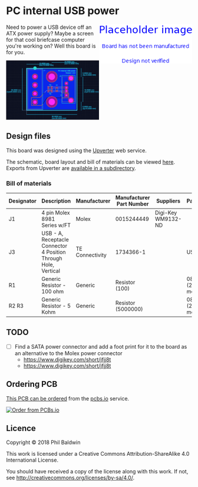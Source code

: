 # PC internal USB power

<img align="right" src="../_common/PlaceholderImage.png">

Need to power a USB device off an ATX power supply? Maybe a screen for that cool briefcase computer you're working on? Well this board is for you.

<img width="50%" src="./board-design.png">

## Design files

This board was designed using the [Upverter](https://upverter.com) web service.

The schematic, board layout and bill of materials can be viewed [here](https://upverter.com/Trebuchetindustries/74fc6e0a4b830742/PC-internal-USB-power/). Exports from Upverter are [available in a subdirectory](./Upverter%20exports).

### Bill of materials

| Designator | Description                                                     | Manufacturer    | Manufacturer Part Number | Suppliers          | Package            | Quantity |
| ---------- | --------------------------------------------------------------- | --------------- | ------------------------ | ------------------ | ------------------ | -------- |
| J1         | 4 pin Molex 8981 Series w/FT                                    | Molex           | 0015244449               | Digi-Key WM9132-ND |                    |     1    |
| J3         | USB - A, Receptacle Connector 4 Position Through Hole, Vertical | TE Connectivity | 1734366-1                |                    | USB - A            |     1    |
| R1         | Generic Resistor - 100 ohm                                      | Generic         | Resistor (100)           |                    | 0805 (2012 metric) |     1    |
| R2 R3      | Generic Resistor - 5 Kohm                                       | Generic         | Resistor (5000000)       |                    | 0805 (2012 metric) |     2    |

## TODO

* [ ] Find a SATA power connector and add a foot print for it to the board as an alternative to the Molex power connector
    * https://www.digikey.com/short/jfjj8t
    * https://www.digikey.com/short/jfjj8t

## Ordering PCB

[This PCB can be ordered](https://PCBs.io/share/rmPnb) from the [pcbs.io](https://pcbs.io) service.

<a href="https://PCBs.io/share/rmPnb"><img src="https://s3.amazonaws.com/pcbs.io/share.png" alt="Order from PCBs.io"></img></a>

## Licence

Copyright © 2018 Phil Baldwin

This work is licensed under a Creative Commons Attribution-ShareAlike 4.0 International License.

You should have received a copy of the license along with this work. If not, see <http://creativecommons.org/licenses/by-sa/4.0/>.
